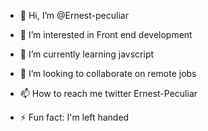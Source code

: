 - 👋 Hi, I’m @Ernest-peculiar
- 👀 I’m interested in Front end development 
- 🌱 I’m currently learning javscript
- 💞️ I’m looking to collaborate on remote jobs
- 📫 How to reach me twitter Ernest-Peculiar

- ⚡ Fun fact: I'm left handed

<!---
Ernest-peculiar/Ernest-peculiar is a ✨ special ✨ repository because you can be yourself
--->
